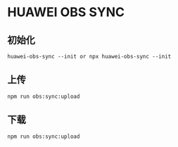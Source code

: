 # HUAWEI OBS SYNC

## 初始化

```node
huawei-obs-sync --init or npx huawei-obs-sync --init
```

## 上传

```node
npm run obs:sync:upload
```

## 下载

```node
npm run obs:sync:upload
```
